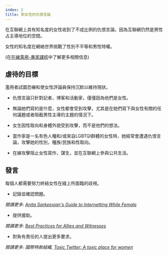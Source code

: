 ```yaml
---
index: 2
title: 對女性的仇恨言論
---
```

在互聯網上具有知名度的女性收到了不成比例的仇恨言論，因為互聯網仍然是男性占主導地位的空間。

女性的知名度在網絡世界挑戰了性別不平等和男性特權。

(在[在線濫用-專家課程](umbrella://communications/online-abuse/expert)中了解更多相關信息)

## 虐待的目標

濫用者試圖恐嚇和使女性評論員保持沉默以維持現狀。

*   仇恨言論只針對記者，博客和活動家，僅僅因為他們是女性。

*   無論她們寫的是什麼，女性都會受到攻擊，尤其是在她們寫下與女性有關的任何議題或者阻截男性主導的主題的情況下。

*   女生因性取向和身體外貌受到攻擊，而不是他們的想法。

*   當作家是一名有色人種和/或來自LGBTQI群體的女性時，她經常會遭遇仇恨言論，攻擊她的性別，種族/民族和性取向。

*   在線攻擊阻止女性寫作，謀生，並在互聯網上參與公共生活。

## 發言

每個人都需要努力終結女性在綫上所面臨的歧視。

*   記錄並確認問題。

*閱讀更多: [Anita Sarkeesian's Guide to Internetting While Female](https://www.marieclaire.com/culture/news/a13403/online-harassment-terms-fight-back/)*

*   提供援助。

*閱讀更多: [Best Practices for Allies and Witnesses](https://onlineharassmentfieldmanual.pen.org/best-practices-for-allies-and-witnesses/)*

*   對負有責任的人提出更多要求。

*閱讀更多: 國際特赦組織, [Toxic Twitter: A toxic place for women](https://www.amnesty.org/en/latest/research/2018/03/online-violence-against-women-chapter-1/#topanchor)*